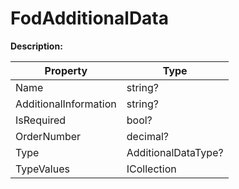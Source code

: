 # FodAdditionalData

**Description:** 

| Property | Type |
|---|---|
| Name | string? |
| AdditionalInformation | string? |
| IsRequired | bool? |
| OrderNumber | decimal? |
| Type | AdditionalDataType? |
| TypeValues | ICollection<FodAdditionalDataTypeValue> |


